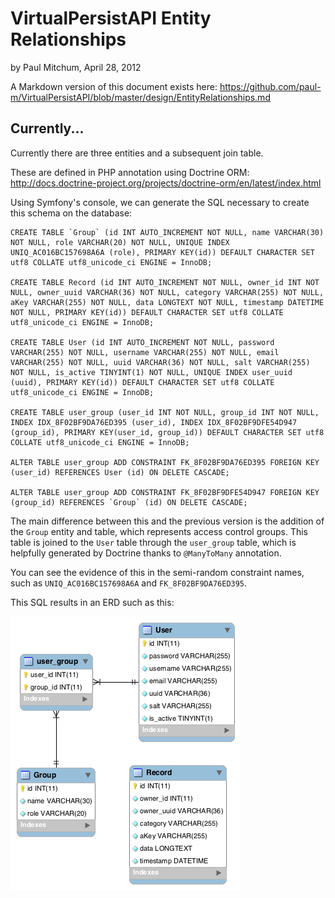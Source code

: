 VirtualPersistAPI Entity Relationships
======================================

by Paul Mitchum, April 28, 2012

A Markdown version of this document exists here: https://github.com/paul-m/VirtualPersistAPI/blob/master/design/EntityRelationships.md

Currently...
------------

Currently there are three entities and a subsequent join table.

These are defined in PHP annotation using Doctrine ORM: http://docs.doctrine-project.org/projects/doctrine-orm/en/latest/index.html

Using Symfony's console, we can generate the SQL necessary to create this schema on the database:

	CREATE TABLE `Group` (id INT AUTO_INCREMENT NOT NULL, name VARCHAR(30) NOT NULL, role VARCHAR(20) NOT NULL, UNIQUE INDEX UNIQ_AC016BC157698A6A (role), PRIMARY KEY(id)) DEFAULT CHARACTER SET utf8 COLLATE utf8_unicode_ci ENGINE = InnoDB;
	
	CREATE TABLE Record (id INT AUTO_INCREMENT NOT NULL, owner_id INT NOT NULL, owner_uuid VARCHAR(36) NOT NULL, category VARCHAR(255) NOT NULL, aKey VARCHAR(255) NOT NULL, data LONGTEXT NOT NULL, timestamp DATETIME NOT NULL, PRIMARY KEY(id)) DEFAULT CHARACTER SET utf8 COLLATE utf8_unicode_ci ENGINE = InnoDB;
	
	CREATE TABLE User (id INT AUTO_INCREMENT NOT NULL, password VARCHAR(255) NOT NULL, username VARCHAR(255) NOT NULL, email VARCHAR(255) NOT NULL, uuid VARCHAR(36) NOT NULL, salt VARCHAR(255) NOT NULL, is_active TINYINT(1) NOT NULL, UNIQUE INDEX user_uuid (uuid), PRIMARY KEY(id)) DEFAULT CHARACTER SET utf8 COLLATE utf8_unicode_ci ENGINE = InnoDB;
	
	CREATE TABLE user_group (user_id INT NOT NULL, group_id INT NOT NULL, INDEX IDX_8F02BF9DA76ED395 (user_id), INDEX IDX_8F02BF9DFE54D947 (group_id), PRIMARY KEY(user_id, group_id)) DEFAULT CHARACTER SET utf8 COLLATE utf8_unicode_ci ENGINE = InnoDB;
	
	ALTER TABLE user_group ADD CONSTRAINT FK_8F02BF9DA76ED395 FOREIGN KEY (user_id) REFERENCES User (id) ON DELETE CASCADE;
	
	ALTER TABLE user_group ADD CONSTRAINT FK_8F02BF9DFE54D947 FOREIGN KEY (group_id) REFERENCES `Group` (id) ON DELETE CASCADE;

The main difference between this and the previous version is the addition of the `Group` entity and table, which represents access control groups. This table is joined to the `User` table through the `user_group` table, which is helpfully generated by Doctrine thanks to `@ManyToMany` annotation.

You can see the evidence of this in the semi-random constraint names, such as `UNIQ_AC016BC157698A6A` and `FK_8F02BF9DA76ED395`.

This SQL results in an ERD such as this:

![vpa_erd_group.png](vpa_erd_group.png "vpa_erd_group.png")
